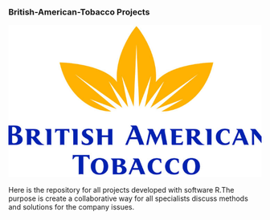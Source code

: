 ### British-American-Tobacco Projects

![alt text](https://github.com/Saraiva77/British-American-Tobacco/blob/master/BRITSHTOBACCO.jpg)


Here is the repository for all projects developed with software R.The purpose is create a collaborative way for all specialists discuss methods and solutions for the company issues.
